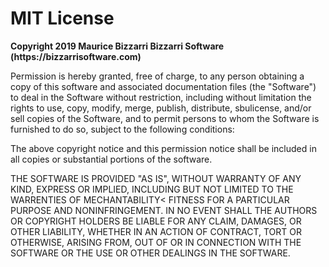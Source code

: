 <h1>MIT License</h1>
<b>Copyright 2019 Maurice Bizzarri Bizzarri Software (https://bizzarrisoftware.com)</b><br />

Permission is hereby granted, free of charge, to any person obtaining a copy of this software and associated documentation files (the "Software") to deal in the Software without restriction, including without limitation the rights to use, copy, modify, merge, publish, distribute, sbulicense, and/or sell copies of the Software, and to permit persons to whom the Software is furnished to do so, subject to the following conditions:<br />

The above copyright notice and this permission notice shall be included in all copies or substantial portions of the software.<br />

THE SOFTWARE IS PROVIDED "AS IS", WITHOUT WARRANTY OF ANY KIND, EXPRESS OR IMPLIED, INCLUDING BUT NOT LIMITED TO THE WARRENTIES OF MECHANTABILITY< FITNESS FOR A PARTICULAR PURPOSE AND NONINFRINGEMENT. IN NO EVENT SHALL THE AUTHORS OR COPYRIGHT HOLDERS BE LIABLE FOR ANY CLAIM, DAMAGES, OR OTHER LIABILITY, WHETHER IN AN ACTION OF CONTRACT, TORT OR OTHERWISE, ARISING FROM, OUT OF OR IN CONNECTION WITH THE SOFTWARE OR THE USE OR OTHER DEALINGS IN THE SOFTWARE.<br />


